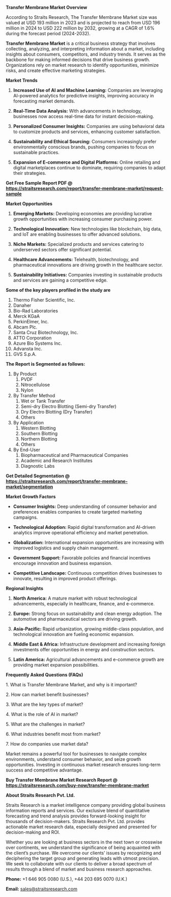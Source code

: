 <p><strong>Transfer Membrane Market Overview</strong></p>
<p>According to Straits Research, The Transfer Membrane Market size was valued at USD 193 million in 2023 and is projected to reach from USD 196 million in 2024 to USD 222 million by 2032, growing at a CAGR of 1.6% during the forecast period (2024-2032).</p>
<p><strong>Transfer Membrane Market</strong> is a critical business strategy that involves collecting, analyzing, and interpreting information about a market, including insights about consumers, competitors, and industry trends. It serves as the backbone for making informed decisions that drive business growth. Organizations rely on market research to identify opportunities, minimize risks, and create effective marketing strategies.</p>
<p><strong>Market Trends</strong></p>
<ol>
<li>
<p><strong>Increased Use of AI and Machine Learning:</strong> Companies are leveraging AI-powered analytics for predictive insights, improving accuracy in forecasting market demands.</p>
</li>
<li>
<p><strong>Real-Time Data Analysis:</strong> With advancements in technology, businesses now access real-time data for instant decision-making.</p>
</li>
<li>
<p><strong>Personalized Consumer Insights:</strong> Companies are using behavioral data to customize products and services, enhancing customer satisfaction.</p>
</li>
<li>
<p><strong>Sustainability and Ethical Sourcing:</strong> Consumers increasingly prefer environmentally conscious brands, pushing companies to focus on sustainable practices.</p>
</li>
<li>
<p><strong>Expansion of E-commerce and Digital Platforms:</strong> Online retailing and digital marketplaces continue to dominate, requiring companies to adapt their strategies.</p>
</li>
</ol>
<p><strong>Get Free Sample Report PDF @ <a href=https://straitsresearch.com/report/transfer-membrane-market/request-sample>https://straitsresearch.com/report/transfer-membrane-market/request-sample</a></strong></p>
<p><strong>Market Opportunities</strong></p>
<ol>
<li>
<p><strong>Emerging Markets:</strong> Developing economies are providing lucrative growth opportunities with increasing consumer purchasing power.</p>
</li>
<li>
<p><strong>Technological Innovation:</strong> New technologies like blockchain, big data, and IoT are enabling businesses to offer advanced solutions.</p>
</li>
<li>
<p><strong>Niche Markets:</strong> Specialized products and services catering to underserved sectors offer significant potential.</p>
</li>
<li>
<p><strong>Healthcare Advancements:</strong> Telehealth, biotechnology, and pharmaceutical innovations are driving growth in the healthcare sector.</p>
</li>
<li>
<p><strong>Sustainability Initiatives:</strong> Companies investing in sustainable products and services are gaining a competitive edge.</p>
</li>
</ol>
<div>
<div><strong>Some of the key players profiled in the study are</strong></div>
</div>
<p><ol>
<li>Thermo Fisher Scientific, Inc.</li>
<li>Danaher</li>
<li>Bio-Rad Laboratories</li>
<li>Merck KGaA</li>
<li>PerkinElmer, Inc.</li>
<li>Abcam Plc.</li>
<li>Santa Cruz Biotechnology, Inc.</li>
<li>ATTO Corporation</li>
<li>Azure Bio Systems Inc.</li>
<li>Advansta Inc.</li>
<li>GVS S.p.A.</li>
</ol></p>
<p><strong>The Report is Segmented as follows:</strong></p>
<p><ol>
<li>By Product
<ol>
<li>PVDF</li>
<li>Nitrocellulose</li>
<li>Nylon</li>
</ol>
</li>
<li>By Transfer Method
<ol>
<li>Wet or Tank Transfer</li>
<li>Semi-dry Electro Blotting (Semi-dry Transfer)</li>
<li>Dry Electro Blotting (Dry Transfer)</li>
<li>Others</li>
</ol>
</li>
<li>By Application
<ol>
<li>Western Blotting</li>
<li>Southern Blotting</li>
<li>Northern Blotting</li>
<li>Others</li>
</ol>
</li>
<li>By End-User
<ol>
<li>Biopharmaceutical and Pharmaceutical Companies</li>
<li>Academic and Research Institutes</li>
<li>Diagnostic Labs</li>
</ol>
</li>
</ol></p>
<p><strong>Get Detailed Segmentation @ <a href=https://straitsresearch.com/report/transfer-membrane-market/segmentation>https://straitsresearch.com/report/transfer-membrane-market/segmentation</a></strong></p>
<p><strong>Market Growth Factors</strong></p>
<ul>
<li>
<p><strong>Consumer Insights:</strong> Deep understanding of consumer behavior and preferences enables companies to create targeted marketing campaigns.</p>
</li>
<li>
<p><strong>Technological Adoption:</strong> Rapid digital transformation and AI-driven analytics improve operational efficiency and market penetration.</p>
</li>
<li>
<p><strong>Globalization:</strong> International expansion opportunities are increasing with improved logistics and supply chain management.</p>
</li>
<li>
<p><strong>Government Support:</strong> Favorable policies and financial incentives encourage innovation and business expansion.</p>
</li>
<li>
<p><strong>Competitive Landscape:</strong> Continuous competition drives businesses to innovate, resulting in improved product offerings.</p>
</li>
</ul>
<p><strong>Regional Insights</strong></p>
<ol>
<li>
<p><strong>North America:</strong> A mature market with robust technological advancements, especially in healthcare, finance, and e-commerce.</p>
</li>
<li>
<p><strong>Europe:</strong> Strong focus on sustainability and clean energy adoption. The automotive and pharmaceutical sectors are driving growth.</p>
</li>
<li>
<p><strong>Asia-Pacific:</strong> Rapid urbanization, growing middle-class population, and technological innovation are fueling economic expansion.</p>
</li>
<li>
<p><strong>Middle East &amp; Africa:</strong> Infrastructure development and increasing foreign investments offer opportunities in energy and construction sectors.</p>
</li>
<li>
<p><strong>Latin America:</strong> Agricultural advancements and e-commerce growth are providing market expansion possibilities.</p>
</li>
</ol>
<p><strong>Frequently Asked Questions (FAQs)</strong></p>
<p>1. What is Transfer Membrane Market, and why is it important?</p>
<p>2. How can market benefit businesses?</p>
<p>3. What are the key types of market?</p>
<p>4. What is the role of AI in market?</p>
<p>5. What are the challenges in market?</p>
<p>6. What industries benefit most from market?</p>
<p>7. How do companies use market data?</p>
<p>Market remains a powerful tool for businesses to navigate complex environments, understand consumer behavior, and seize growth opportunities. Investing in continuous market research ensures long-term success and competitive advantage.</p>
<p><strong>Buy Transfer Membrane Market Research Report @ <a href=https://straitsresearch.com/buy-now/transfer-membrane-market>https://straitsresearch.com/buy-now/transfer-membrane-market</a></strong></p>
<p><strong>About Straits Research Pvt. Ltd.</strong></p>
<p>Straits Research is a market intelligence company providing global business information reports and services. Our exclusive blend of quantitative forecasting and trend analysis provides forward-looking insight for thousands of decision-makers. Straits Research Pvt. Ltd. provides actionable market research data, especially designed and presented for decision-making and ROI.</p>
<p>Whether you are looking at business sectors in the next town or crosswise over continents, we understand the significance of being acquainted with the client&rsquo;s purchase. We overcome our clients&rsquo; issues by recognizing and deciphering the target group and generating leads with utmost precision. We seek to collaborate with our clients to deliver a broad spectrum of results through a blend of market and business research approaches.</p>
<p><strong>Phone:</strong> +1 646 905 0080 (U.S.), +44 203 695 0070 (U.K.)</p>
<p><strong>Email:</strong> <u><a href=mailto:sales@straitsresearch.com>sales@straitsresearch.com</a></u></p>
